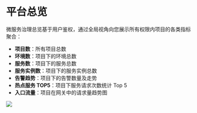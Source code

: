 # 平台总览

微服务治理总览基于用户鉴权，通过全局视角向您展示所有权限内项目的各类指标聚合：

- **项目数**：所有项目总数
- **环境数**：项目下的环境总数
- **服务数**：项目下的服务总数
- **服务实例数**：项目下的服务实例总数
- **告警趋势**：项目下的告警数量及走势
- **热点服务 TOP5**：项目下服务请求次数统计 Top 5
- **入口流量**：项目在网关中的请求量趋势图

![](https://terminus-paas.oss-cn-hangzhou.aliyuncs.com/paas-doc/2021/08/18/184c762f-8487-41db-b5af-49f33f9334b4.png)

